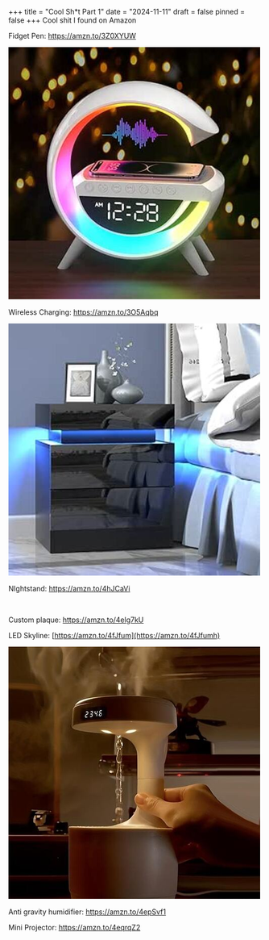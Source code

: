 +++
title = "Cool Sh*t Part 1"
date = "2024-11-11"
draft = false
pinned = false
+++
Cool shit I found on Amazon

Fidget Pen: <https://amzn.to/3Z0XYUW>

![](710o-cvvq3l.__ac_sy445_sx342_ql70_ml2_.jpg)

Wireless Charging: <https://amzn.to/3O5Aqbq>

![](61mkmy3mkpl.__ac_sx300_sy300_ql70_ml2_.jpg)

NIghtstand: <https://amzn.to/4hJCaVi>

![]()

Custom plaque: <https://amzn.to/4elg7kU>

LED Skyline: [https://amzn.to/4fJfum](https://amzn.to/4fJfumh)

![](2e595ad10d2a6b74503dc6d2b6753152275a0af0_original.jpeg)

Anti gravity humidifier: <https://amzn.to/4epSvf1>

Mini Projector: <https://amzn.to/4eqrqZ2>